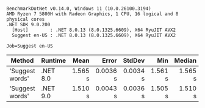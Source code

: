 ```

BenchmarkDotNet v0.14.0, Windows 11 (10.0.26100.3194)
AMD Ryzen 7 5800H with Radeon Graphics, 1 CPU, 16 logical and 8 physical cores
.NET SDK 9.0.200
  [Host]        : .NET 8.0.13 (8.0.1325.6609), X64 RyuJIT AVX2
  Suggest en-US : .NET 8.0.13 (8.0.1325.6609), X64 RyuJIT AVX2

Job=Suggest en-US  

```
| Method          | Runtime  | Mean    | Error    | StdDev   | Min     | Median  | Ratio |
|---------------- |--------- |--------:|---------:|---------:|--------:|--------:|------:|
| &#39;Suggest words&#39; | .NET 8.0 | 1.565 s | 0.0036 s | 0.0034 s | 1.561 s | 1.565 s |  1.00 |
| &#39;Suggest words&#39; | .NET 9.0 | 1.510 s | 0.0043 s | 0.0036 s | 1.505 s | 1.510 s |  0.96 |
